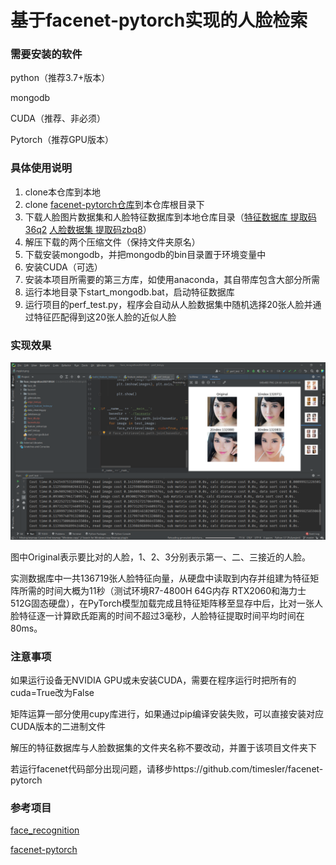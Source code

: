 #  基于facenet-pytorch实现的人脸检索

###  需要安装的软件

python（推荐3.7+版本）

mongodb

CUDA（推荐、非必须）

Pytorch（推荐GPU版本）

###  具体使用说明

1. clone本仓库到本地
2. clone [facenet-pytorch仓库](https://github.com/timesler/facenet-pytorch)到本仓库根目录下
3. 下载人脸图片数据集和人脸特征数据库到本地仓库目录（[特征数据库 提取码36q2](https://pan.baidu.com/s/1mrwpQ8H60vjlBXIQpSh29w)  [人脸数据集 提取码zbq8](https://pan.baidu.com/s/166wToy8ioTvns2YC5xSFJg )）
4. 解压下载的两个压缩文件（保持文件夹原名）
5. 下载安装mongodb，并把mongodb的bin目录置于环境变量中
6. 安装CUDA（可选）
7. 安装本项目所需要的第三方库，如使用anaconda，其自带库包含大部分所需
8. 运行本地目录下start_mongodb.bat，启动特征数据库
9. 运行项目的perf_test.py，程序会自动从人脸数据集中随机选择20张人脸并通过特征匹配得到这20张人脸的近似人脸

###  实现效果

![image-20210929185753399](./images/demo.png)

图中Original表示要比对的人脸，1、2、3分别表示第一、二、三接近的人脸。

实测数据库中一共136719张人脸特征向量，从硬盘中读取到内存并组建为特征矩阵所需的时间大概为11秒（测试环境R7-4800H 64G内存 RTX2060和海力士512G固态硬盘），在PyTorch模型加载完成且特征矩阵移至显存中后，比对一张人脸特征逐一计算欧氏距离的时间不超过3毫秒，人脸特征提取时间平均时间在80ms。

###  注意事项

如果运行设备无NVIDIA GPU或未安装CUDA，需要在程序运行时把所有的cuda=True改为False

矩阵运算一部分使用cupy库进行，如果通过pip编译安装失败，可以直接安装对应CUDA版本的二进制文件

解压的特征数据库与人脸数据集的文件夹名称不要改动，并置于该项目文件夹下

若运行facenet代码部分出现问题，请移步https://github.com/timesler/facenet-pytorch

###  参考项目

[face_recognition](https://github.com/ageitgey/face_recognition)

[facenet-pytorch](https://github.com/timesler/facenet-pytorch)

